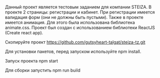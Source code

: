 Данный проект является тестовым заданием для компании STEIZA. В проекте 2 страницы: регистрации и кабинет. При регистрации имеется валидация форм (они не должны быть пустыми).
Также в проекте имеется анимация. Для этого была использована библиотека animate.css. 
Проект был создан с использованием библиотеки ReactJS (Create react app).

Скопируйте проект https://github.com/gutsyheart-talgat/steiza-tz.git

Для установки пакетов, перед запуском используйте npm install.

Запуск проекта npm start

Для сборки запустить npm run build
